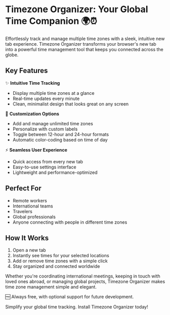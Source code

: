 # Timezone Organizer: Your Global Time Companion 🌍⏰

Effortlessly track and manage multiple time zones with a sleek, intuitive new tab experience. Timezone Organizer transforms your browser's new tab into a powerful time management tool that keeps you connected across the globe.

## Key Features

✨ **Intuitive Time Tracking**
- Display multiple time zones at a glance
- Real-time updates every minute
- Clean, minimalist design that looks great on any screen

🌈 **Customization Options**
- Add and manage unlimited time zones
- Personalize with custom labels
- Toggle between 12-hour and 24-hour formats
- Automatic color-coding based on time of day

⚡ **Seamless User Experience**
- Quick access from every new tab
- Easy-to-use settings interface
- Lightweight and performance-optimized

## Perfect For

- Remote workers
- International teams
- Travelers
- Global professionals
- Anyone connecting with people in different time zones

## How It Works

1. Open a new tab
2. Instantly see times for your selected locations
3. Add or remove time zones with a simple click
4. Stay organized and connected worldwide

Whether you're coordinating international meetings, keeping in touch with loved ones abroad, or managing global projects, Timezone Organizer makes time zone management simple and elegant.

🆓 Always free, with optional support for future development.

Simplify your global time tracking. Install Timezone Organizer today!